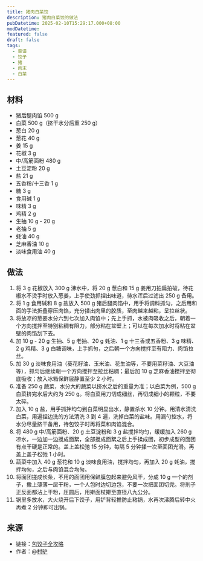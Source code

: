 ```yaml
---
title: 猪肉白菜饺
description: 猪肉白菜饺的做法
pubDatetime: 2025-02-10T15:29:17.000+08:00
modDatetime: 
featured: false
draft: false
tags:
  - 菜谱
  - 饺子
  - 猪
  - 肉末
  - 白菜
---
```


## 材料

* 猪后腿肉馅 500 g
* 白菜 500 g（挤干水分后重 250 g）
* 葱白 20 g
* 葱花 40 g
* 姜 15 g
* 花椒 3 g
* 中/高筋面粉 480 g
* 土豆淀粉 20 g
* 盐 21 g
* 五香粉/十三香 1 g
* 糖 3 g
* 食用碱 1 g
* 味精 3 g
* 鸡精 2 g
* 生抽 10 g - 20 g
* 老抽 5 g
* 蚝油 40 g
* 芝麻香油 10 g
* 淡味食用油 40 g

## 做法

1. 将 3 g 花椒放入 300 g 沸水中，将 20 g 葱白和 15 g 姜用刀拍扁拍破，待花椒水不烫手时放入葱姜，上手使劲抓捏出味道，待水浑后过滤出 250 g 备用。
2. 将 1 g 食用碱和 8 g 盐放入 500 g 猪后腿肉馅中，用手将调料抓匀，之后用和面的手法折叠穿压肉馅，充分揉出肉里的胶质，至肉越来越粘，呈拉丝状。
3. 将放凉的葱姜水分六到七次加入肉馅中；先上手抓，水被肉吸收之后，朝着一个方向搅拌至特别粘稠有阻力，部分粘在盆壁上；可以在每次加水时将粘在盆壁的肉馅刮下去。
4. 加 10 g - 20 g 生抽、5 g 老抽、20 g 蚝油、1 g 十三香或五香粉、3 g 味精、2 g 鸡精、3 g 白糖调味，上手抓匀，之后朝一个方向搅拌至有阻力、肉馅拉丝。
5. 加 30 g 淡味食用油（葵花籽油、玉米油、花生油等，不要用菜籽油、大豆油等），抓匀后继续朝一个方向搅拌至拉丝粘稠；最后加 10 g 芝麻香油搅拌至彻底吸收；放入冰箱保鲜层静置至少 2 小时。
6. 准备 250 g 蔬菜，水分大的蔬菜以挤水之后的重量为准；以白菜为例，500 g 白菜挤完水后大约为 250 g。将白菜用刀切成细丝，再切成细小的颗粒，不要太碎。
7. 加入 10 g 盐，用手抓拌均匀到白菜明显出水，静置杀水 10 分钟。用清水清洗白菜，用遍捏边洗的方法清洗 3 到 4 遍，洗掉白菜的盐味。用漏勺控水，将水分尽量挤干备用，待包饺子时再将菜和肉馅混合。
8. 将 480 g 中/高筋面粉、20 g 土豆淀粉和 3 g 盐搅拌均匀，缓缓加入 260 g 凉水，一边加一边搅成面絮，全部搅成面絮之后上手揉成团，初步成型的面团有点干硬是正常的。盖上盖松弛 15 分钟，每隔 5 分钟揉一次至面团光滑。再盖上盖子松弛 1 小时。
9. 蔬菜中加入 40 g 葱花和 10 g 淡味食用油，搅拌均匀，再加入 20 g 蚝油，搅拌均匀，之后与肉馅混合均匀。
10. 将面团搓成长条，不用的面团用保鲜膜包起来避免风干，分成 10 g 一个的剂子，撒上薄薄一层干粉，一个人包时边切边包，不要一次把面团切完。将剂子正反面都沾上干粉，压圆后，用擀面杖擀至直径八九公分。
11. 锅里多放水，大火烧开后下饺子，用铲背轻推防止粘锅，水再次沸腾后转中火再煮 2 分钟即可出锅。

## 来源

* 链接：[包饺子全攻略](https://www.bilibili.com/video/BV14TcmeqEzD/)
* 作者：@[村驴](https://space.bilibili.com/417298480)
